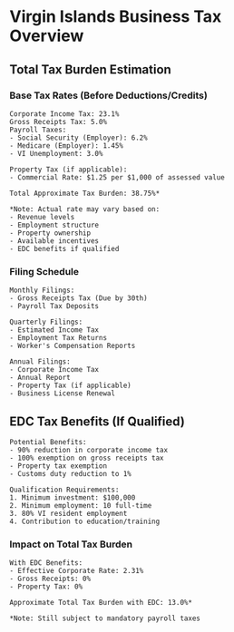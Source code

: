 # Virgin Islands Business Tax Overview

## Total Tax Burden Estimation

### Base Tax Rates (Before Deductions/Credits)
```
Corporate Income Tax: 23.1%
Gross Receipts Tax: 5.0%
Payroll Taxes:
- Social Security (Employer): 6.2%
- Medicare (Employer): 1.45%
- VI Unemployment: 3.0%

Property Tax (if applicable):
- Commercial Rate: $1.25 per $1,000 of assessed value

Total Approximate Tax Burden: 38.75%*

*Note: Actual rate may vary based on:
- Revenue levels
- Employment structure
- Property ownership
- Available incentives
- EDC benefits if qualified
```

### Filing Schedule
```
Monthly Filings:
- Gross Receipts Tax (Due by 30th)
- Payroll Tax Deposits

Quarterly Filings:
- Estimated Income Tax
- Employment Tax Returns
- Worker's Compensation Reports

Annual Filings:
- Corporate Income Tax
- Annual Report
- Property Tax (if applicable)
- Business License Renewal
```

## EDC Tax Benefits (If Qualified)
```
Potential Benefits:
- 90% reduction in corporate income tax
- 100% exemption on gross receipts tax
- Property tax exemption
- Customs duty reduction to 1%

Qualification Requirements:
1. Minimum investment: $100,000
2. Minimum employment: 10 full-time
3. 80% VI resident employment
4. Contribution to education/training
```

### Impact on Total Tax Burden
```
With EDC Benefits:
- Effective Corporate Rate: 2.31%
- Gross Receipts: 0%
- Property Tax: 0%

Approximate Total Tax Burden with EDC: 13.0%*

*Note: Still subject to mandatory payroll taxes
```